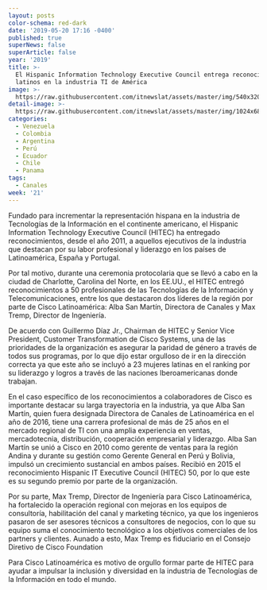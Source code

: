 ```yaml
---
layout: posts
color-schema: red-dark
date: '2019-05-20 17:16 -0400'
published: true
superNews: false
superArticle: false
year: '2019'
title: >-
  El Hispanic Information Technology Executive Council entrega reconocimiento a
  latinos en la industria TI de América  
image: >-
  https://raw.githubusercontent.com/itnewslat/assets/master/img/540x320/Cisco-Hitec-p.jpg
detail-image: >-
  https://raw.githubusercontent.com/itnewslat/assets/master/img/1024x680/Cisco-Hitec-g.jpg
categories:
  - Venezuela
  - Colombia
  - Argentina
  - Perú
  - Ecuador
  - Chile
  - Panama
tags:
  - Canales
week: '21'
---
```

Fundado para incrementar la representación hispana en la industria de Tecnologías de la Información en el continente americano, el Hispanic Information Technology Executive Council (HITEC) ha entregado reconocimientos, desde el año 2011, a aquellos ejecutivos de la industria que destacan por su labor profesional y liderazgo en los países de Latinoamérica, España y Portugal.

Por tal motivo, durante una ceremonia protocolaria que se llevó a cabo en la ciudad de Charlotte, Carolina del Norte, en los EE.UU., el HITEC entregó reconocimientos a 50 profesionales de las Tecnologías de la Información y Telecomunicaciones, entre los que destacaron dos líderes de la región por parte de Cisco Latinoamérica: Alba San Martín, Directora de Canales y Max Tremp, Director de Ingeniería.

De acuerdo con Guillermo Díaz Jr., Chairman de HITEC y Senior Vice President, Customer Transformation de Cisco Systems, una de las prioridades de la organización es asegurar la paridad de género a través de todos sus programas, por lo que dijo estar orgulloso de ir en la dirección correcta ya que este año se incluyó a 23 mujeres latinas en el ranking por su liderazgo y logros a través de las naciones Iberoamericanas donde trabajan.

En el caso específico de los reconocimientos a colaboradores de Cisco es importante destacar su larga trayectoria en la industria, ya que Alba San Martín, quien fuera designada Directora de Canales de Latinoamérica en el año de 2016, tiene una carrera profesional de más de 25 años en el mercado regional de TI con una amplia experiencia en ventas, mercadotecnia, distribución, cooperación empresarial y liderazgo. Alba San Martín se unió a Cisco en 2010 como gerente de ventas para la región Andina y durante su gestión como Gerente General en Perú y Bolivia, impulsó un crecimiento sustancial en ambos países. Recibió en 2015 el reconocimiento Hispanic IT Executive Council (HITEC) 50, por lo que este es su segundo premio por parte de la organización.
 
Por su parte, Max Tremp, Director de Ingeniería para Cisco Latinoamérica, ha fortalecido la operación regional con mejoras en los equipos de consultoría, habilitación del canal y marketing técnico, ya que los ingenieros pasaron de ser asesores técnicos a consultores de negocios, con lo que su equipo suma el conocimiento tecnológico a los objetivos comerciales de los partners y clientes. Aunado a esto, Max Tremp es fiduciario en el Consejo Diretivo de Cisco Foundation
 
Para Cisco Latinoamérica es motivo de orgullo formar parte de HITEC para ayudar a  impulsar la inclusión y diversidad en la industria de Tecnologías de la Información en todo el mundo.